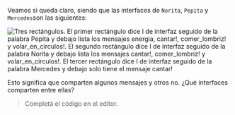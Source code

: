 Veamos si queda claro, siendo que las interfaces de `Norita`, `Pepita` y `Mercedes`son las siguientes: 

<!--
@startuml
interface Pepita {
   energia
   cantar!
   comer_lombriz!
   volar_en_circulos!
}

interface Norita {
   cantar!
   comer_lombriz!
   volar_en_circulos!
}

interface Mercedes {
   cantar!
}
@enduml
-->

<img src="http://www.plantuml.com/plantuml/png/fSmn2eD048NXVayn7YZ16ooJyIKCh3lot5WOlBl4Gh2s-_cBpsi3tsgG7fCtbLyI4LJmu_fFqzgKtP4nWhd4-AAlnrcYA3DgDgTzIynTsbBoqtm6J_CMz00D0-OhjUq0" alt="Tres rectángulos. El primer rectángulo dice I de interfaz seguido de la palabra Pepita y debajo lista los mensajes energia, cantar!, comer_lombriz! y volar_en_circulos!. El segundo rectángulo dice I de interfaz seguido de la palabra Norita y debajo lista los mensajes cantar!, comer_lombriz! y volar_en_circulos!. El tercer rectángulo dice I de interfaz seguido de la palabra Mercedes y debajo solo tiene el mensaje cantar!"/>

Esto significa que comparten algunos mensajes y otros no. ¿Qué interfaces comparten entre ellas? 

> Completá el código en el editor.